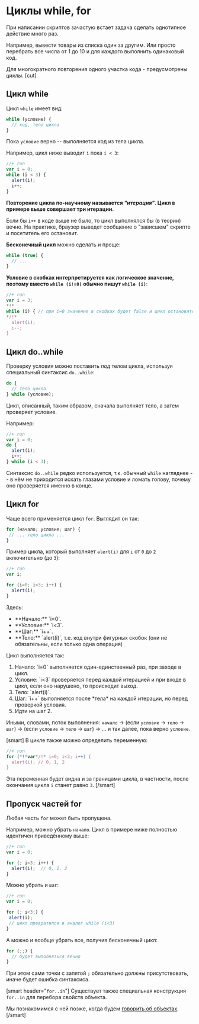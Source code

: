 # Циклы while, for

При написании скриптов зачастую встает задача сделать однотипное действие много раз.

Например, вывести товары из списка один за другим. Или просто перебрать все числа от 1 до 10 и для каждого выполнить одинаковый код. 

Для многократного повторения одного участка кода - предусмотрены *циклы*.
[cut]
## Цикл while

Цикл `while` имеет вид:

```js
while (условие) {
  // код, тело цикла
}
```

Пока `условие` верно -- выполняется код из тела цикла.

Например, цикл ниже выводит `i` пока `i < 3`:

```js
//+ run
var i = 0;
while (i < 3) {
  alert(i);
  i++;
}
```

**Повторение цикла по-научному называется *"итерация"*. Цикл в примере выше совершает три итерации.**

Если бы `i++` в коде выше не было, то цикл выполнялся бы (в теории) вечно. На практике, браузер выведет сообщение о "зависшем" скрипте и посетитель его остановит.

**Бесконечный цикл** можно сделать и проще:

```js
while (true) {
  // ...
}
```

**Условие в скобках интерпретируется как логическое значение, поэтому вместо `while (i!=0)` обычно пишут `while (i)`**:

```js
//+ run
var i = 3;
*!*
while (i) { // при i=0 значение в скобках будет false и цикл остановится
*/!*
  alert(i);
  i--;
}
```

## Цикл do..while 

Проверку условия можно поставить *под* телом цикла, используя специальный синтаксис `do..while`:

```js
do {
  // тело цикла
} while (условие);
```

Цикл, описанный, таким образом, сначала выполняет тело, а затем проверяет условие.

Например:

```js
//+ run
var i = 0;
do {
  alert(i);
  i++;
} while (i < 3);
```

Синтаксис `do..while` редко используется, т.к. обычный `while` нагляднее -- в нём не приходится искать глазами условие и ломать голову, почему оно проверяется именно в конце.


## Цикл for 

Чаще всего применяется цикл `for`. Выглядит он так:

```js
for (начало; условие; шаг) {
 // ... тело цикла ...
}
```

Пример цикла, который выполняет `alert(i)` для `i` от `0` до `2` включительно (до `3`):

```js
//+ run
var i;

for (i=0; i<3; i++) {
  alert(i);
}
```

Здесь:
<ul>
<li>**Начало:** `i=0`.</li>
<li>**Условие:** `i<3`.</li>
<li>**Шаг:** `i++`.</li>
<li>**Тело:** `alert(i)`, т.е. код внутри фигурных скобок (они не обязательны, если только одна операция)</li>
</ul>

Цикл выполняется так:

<ol>
<li>Начало: `i=0` выполняется один-единственный раз, при заходе в цикл.</li>
<li>Условие: `i<3` проверяется перед каждой итерацией и при входе в цикл, если оно нарушено, то происходит выход.</li>
<li>Тело: `alert(i)`.</li>
<li>Шаг: `i++` выполняется после *тела* на каждой итерации, но перед проверкой условия.</li>
<li>Идти на шаг 2.</li>
</ol>

Иными, словами, поток выполнения: `начало` -> (если `условие` -> `тело` -> `шаг`) -> (если `условие` -> `тело` -> `шаг`) -> ... и так далее, пока верно `условие`.

[smart]
В цикле также можно определить переменную:

```js
//+ run
for (*!*var*/!* i=0; i<3; i++) {
  alert(i); // 0, 1, 2
}
```

Эта переменная будет видна и за границами цикла, в частности, после окончания цикла `i` станет равно `3`.
[/smart]

## Пропуск частей for

Любая часть `for` может быть пропущена.

Например, можно убрать `начало`. Цикл в примере ниже полностью идентичен приведённому выше:

```js
//+ run
var i = 0;

for (; i<3; i++) {
  alert(i);  // 0, 1, 2
}
```

Можно убрать и `шаг`:

```js
//+ run
var i = 0;

for (; i<3;) {
 alert(i);
 // цикл превратился в аналог while (i<3)
}
```

А можно и вообще убрать все, получив бесконечный цикл:

```js
for (;;) { 
  // будет выполняться вечно 
}
```

При этом сами точки с запятой `;` обязательно должны присутствовать, иначе будет ошибка синтаксиса.

[smart header="`for..in`"]
Существует также специальная конструкция `for..in` для перебора свойств объекта. 

Мы познакомимся с ней позже, когда будем [говорить об объектах](#for..in).
[/smart]

